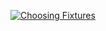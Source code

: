 [![Choosing Fixtures](https://img.youtube.com/vi/gDwYuG6pJ7o/0.jpg)](https://youtube.com/playlist?list=PLEyo6_xbT5EDl9kdzH2Ssx1U3eqHjeKwF)